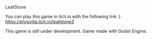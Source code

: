 LeafStone

You can play this game in itch.io with the following link :) https://elvisvilla.itch.io/leafstone3

This game is still under development.
Game made with Godot Engine. 
